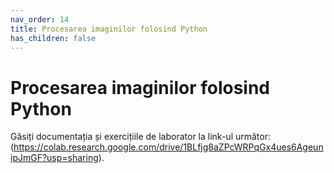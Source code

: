 ```yaml
---
nav_order: 14
title: Procesarea imaginilor folosind Python
has_children: false
---
```



# Procesarea imaginilor folosind Python

Găsiți documentația și exercițiile de laborator la link-ul următor: 
(https://colab.research.google.com/drive/1BLfjg8aZPcWRPqGx4ues6AgeunipJmGF?usp=sharing).

